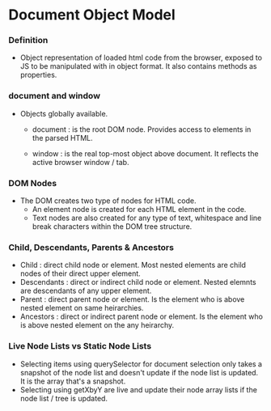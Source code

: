 # Document Object Model

### Definition

- Object representation of loaded html code from the browser, exposed to JS to be manipulated with in object format. It also contains methods as properties.

### document and window

- Objects globally available.

  - document : is the root DOM node. Provides access to elements in the parsed HTML.

  - window : is the real top-most object above document. It reflects the active browser window / tab.

### DOM Nodes

- The DOM creates two type of nodes for HTML code.
  - An element node is created for each HTML element in the code.
  - Text nodes are also created for any type of text, whitespace and line break characters within the DOM tree structure.

### Child, Descendants, Parents & Ancestors

- Child : direct child node or element. Most nested elements are child nodes of their direct upper element.
- Descendants : direct or indirect child node or element. Nested elemnts are descendants of any upper element.
- Parent : direct parent node or element. Is the element who is above nested element on same heirarchies.
- Ancestors : direct or indirect parent node or element. Is the element who is above nested element on the any heirarchy.

### Live Node Lists vs Static Node Lists

- Selecting items using querySelector for document selection only takes a snapshot of the node list and doesn't update if the node list is updated. It is the array that's a snapshot.
- Selecting using getXbyY are live and update their node array lists if the node list / tree is updated.